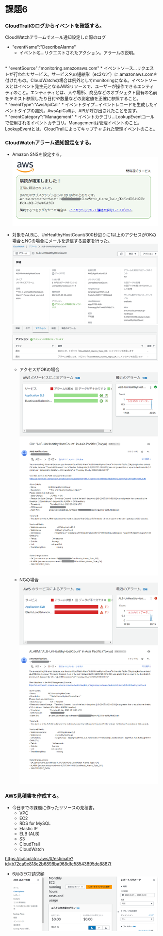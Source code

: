 # 課題6
  
### CloudTrailのログからイベントを確認する。  
  
CloudWatchアラームでメール通知設定した際のログ  
* "eventName":"DescribeAlarms"
    * イベント名…リクエストされたアクション。アラームの説明。  
<br>
* "eventSource":"monitoring.amazonaws.com"  
    * イベントソース…リクエストが行われたサービス。サービス名の短縮形（ec2など）に.amazonaws.comを付けたもの。CloudWatchの場合は例外としてmonitoringになる。イベントソースとはイベント発生元となるAWSリソースで、ユーザーが操作できるエンティティのこと。エンティティとは、人や場所、商品などのオブジェクト固有の名前をテキスト参照したり日付や数量などの測定値を正確に参照すること。  
<br>
* "eventType":"AwsApiCall"
    * イベントタイプ…イベントレコードを生成したイベントタイプの識別。AwsApiCallは、APIが呼び出されたことを差す。  
<br>
* "eventCategory":"Management"
    * イベントカテゴリ…LookupEventコールで使用されるイベントカテゴリ。Managementは管理イベントのこと。LookupEventとは、CloudTrailによってキャプチャされた管理イベントのこと。  




### CloudWatchアラーム通知設定をする。  

* Amazon SNSを設定する。  
![awssns](images/awssns.png)  

* 対象をALBに、UnHealthyHostCount/300秒辺りに1以上のアクセスがOKの場合とNGの場合にメールを送信する設定を行った。  
![alb-action-1](images/alb-action-1.png)  
![alb-action-2](images/alb-action-2.png)  

    * アクセスがOKの場合  
![alb-ok-console](images/alb-ok-console.png)  
![alb-ok-mail](images/alb-ok-mail.png)  
    * NGの場合  
![alb-alarm-console](images/alb-alarm-console.png)  
![alb-alarm-mail](images/alb-alarm-mail.png)  




### AWS見積書を作成する。  

* 今日までの課題に作ったリソースの見積書。  
    * VPC
    * EC2
    * RDS for MySQL
    * Elastic IP
    * ELB (ALB)
    * S3
    * CloudTrail
    * CloudWatch

<https://calculator.aws/#/estimate?id=b72ca9e818e2b6898ba968dfe58543895de8887f>  

* 6月のEC2請求額  
![ec2-cost](images/ec2-cost.png)  


